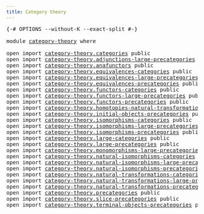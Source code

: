 ```yaml
---
title: Category theory
---
```


<pre class="Agda"><a id="41" class="Symbol">{-#</a> <a id="45" class="Keyword">OPTIONS</a> <a id="53" class="Pragma">--without-K</a> <a id="65" class="Pragma">--exact-split</a> <a id="79" class="Symbol">#-}</a>

<a id="84" class="Keyword">module</a> <a id="91" href="category-theory.html" class="Module">category-theory</a> <a id="107" class="Keyword">where</a>

<a id="114" class="Keyword">open</a> <a id="119" class="Keyword">import</a> <a id="126" href="category-theory.categories.html" class="Module">category-theory.categories</a> <a id="153" class="Keyword">public</a>
<a id="160" class="Keyword">open</a> <a id="165" class="Keyword">import</a> <a id="172" href="category-theory.adjunctions-large-precategories.html" class="Module">category-theory.adjunctions-large-precategories</a> <a id="220" class="Keyword">public</a>
<a id="227" class="Keyword">open</a> <a id="232" class="Keyword">import</a> <a id="239" href="category-theory.anafunctors.html" class="Module">category-theory.anafunctors</a> <a id="267" class="Keyword">public</a>
<a id="274" class="Keyword">open</a> <a id="279" class="Keyword">import</a> <a id="286" href="category-theory.equivalences-categories.html" class="Module">category-theory.equivalences-categories</a> <a id="326" class="Keyword">public</a>
<a id="333" class="Keyword">open</a> <a id="338" class="Keyword">import</a> <a id="345" href="category-theory.equivalences-large-precategories.html" class="Module">category-theory.equivalences-large-precategories</a> <a id="394" class="Keyword">public</a>
<a id="401" class="Keyword">open</a> <a id="406" class="Keyword">import</a> <a id="413" href="category-theory.equivalences-precategories.html" class="Module">category-theory.equivalences-precategories</a> <a id="456" class="Keyword">public</a>
<a id="463" class="Keyword">open</a> <a id="468" class="Keyword">import</a> <a id="475" href="category-theory.functors-categories.html" class="Module">category-theory.functors-categories</a> <a id="511" class="Keyword">public</a>
<a id="518" class="Keyword">open</a> <a id="523" class="Keyword">import</a> <a id="530" href="category-theory.functors-large-precategories.html" class="Module">category-theory.functors-large-precategories</a> <a id="575" class="Keyword">public</a>
<a id="582" class="Keyword">open</a> <a id="587" class="Keyword">import</a> <a id="594" href="category-theory.functors-precategories.html" class="Module">category-theory.functors-precategories</a> <a id="633" class="Keyword">public</a>
<a id="640" class="Keyword">open</a> <a id="645" class="Keyword">import</a> <a id="652" href="category-theory.homotopies-natural-transformations-large-precategories.html" class="Module">category-theory.homotopies-natural-transformations-large-precategories</a> <a id="723" class="Keyword">public</a>
<a id="730" class="Keyword">open</a> <a id="735" class="Keyword">import</a> <a id="742" href="category-theory.initial-objects-precategories.html" class="Module">category-theory.initial-objects-precategories</a> <a id="788" class="Keyword">public</a>
<a id="795" class="Keyword">open</a> <a id="800" class="Keyword">import</a> <a id="807" href="category-theory.isomorphisms-categories.html" class="Module">category-theory.isomorphisms-categories</a> <a id="847" class="Keyword">public</a>
<a id="854" class="Keyword">open</a> <a id="859" class="Keyword">import</a> <a id="866" href="category-theory.isomorphisms-large-precategories.html" class="Module">category-theory.isomorphisms-large-precategories</a> <a id="915" class="Keyword">public</a>
<a id="922" class="Keyword">open</a> <a id="927" class="Keyword">import</a> <a id="934" href="category-theory.isomorphisms-precategories.html" class="Module">category-theory.isomorphisms-precategories</a> <a id="977" class="Keyword">public</a>
<a id="984" class="Keyword">open</a> <a id="989" class="Keyword">import</a> <a id="996" href="category-theory.large-categories.html" class="Module">category-theory.large-categories</a> <a id="1029" class="Keyword">public</a>
<a id="1036" class="Keyword">open</a> <a id="1041" class="Keyword">import</a> <a id="1048" href="category-theory.large-precategories.html" class="Module">category-theory.large-precategories</a> <a id="1084" class="Keyword">public</a>
<a id="1091" class="Keyword">open</a> <a id="1096" class="Keyword">import</a> <a id="1103" href="category-theory.monomorphisms-large-precategories.html" class="Module">category-theory.monomorphisms-large-precategories</a> <a id="1153" class="Keyword">public</a>
<a id="1160" class="Keyword">open</a> <a id="1165" class="Keyword">import</a> <a id="1172" href="category-theory.natural-isomorphisms-categories.html" class="Module">category-theory.natural-isomorphisms-categories</a> <a id="1220" class="Keyword">public</a>
<a id="1227" class="Keyword">open</a> <a id="1232" class="Keyword">import</a> <a id="1239" href="category-theory.natural-isomorphisms-large-precategories.html" class="Module">category-theory.natural-isomorphisms-large-precategories</a> <a id="1296" class="Keyword">public</a>
<a id="1303" class="Keyword">open</a> <a id="1308" class="Keyword">import</a> <a id="1315" href="category-theory.natural-isomorphisms-precategories.html" class="Module">category-theory.natural-isomorphisms-precategories</a> <a id="1366" class="Keyword">public</a>
<a id="1373" class="Keyword">open</a> <a id="1378" class="Keyword">import</a> <a id="1385" href="category-theory.natural-transformations-categories.html" class="Module">category-theory.natural-transformations-categories</a> <a id="1436" class="Keyword">public</a>
<a id="1443" class="Keyword">open</a> <a id="1448" class="Keyword">import</a> <a id="1455" href="category-theory.natural-transformations-large-precategories.html" class="Module">category-theory.natural-transformations-large-precategories</a> <a id="1515" class="Keyword">public</a>
<a id="1522" class="Keyword">open</a> <a id="1527" class="Keyword">import</a> <a id="1534" href="category-theory.natural-transformations-precategories.html" class="Module">category-theory.natural-transformations-precategories</a> <a id="1588" class="Keyword">public</a>
<a id="1595" class="Keyword">open</a> <a id="1600" class="Keyword">import</a> <a id="1607" href="category-theory.precategories.html" class="Module">category-theory.precategories</a> <a id="1637" class="Keyword">public</a>
<a id="1644" class="Keyword">open</a> <a id="1649" class="Keyword">import</a> <a id="1656" href="category-theory.slice-precategories.html" class="Module">category-theory.slice-precategories</a> <a id="1692" class="Keyword">public</a>
<a id="1699" class="Keyword">open</a> <a id="1704" class="Keyword">import</a> <a id="1711" href="category-theory.terminal-objects-precategories.html" class="Module">category-theory.terminal-objects-precategories</a> <a id="1758" class="Keyword">public</a>
</pre>